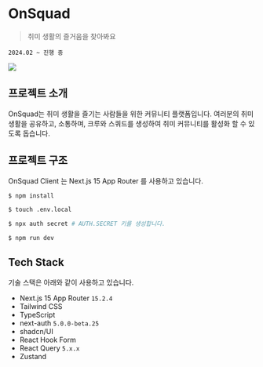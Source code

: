 # OnSquad

> 취미 생활의 즐거움을 찾아봐요

`2024.02 ~ 진행 중`

![](https://dongre.dev/static/images/onsquad.jpeg)

## 프로젝트 소개

OnSquad는 취미 생활을 즐기는 사람들을 위한 커뮤니티 플랫폼입니다. 여러분의 취미 생활을 공유하고, 소통하며, 크루와 스쿼드를 생성하여 취미 커뮤니티를 활성화 할 수 있도록 돕습니다.

## 프로젝트 구조

OnSquad Client 는 Next.js 15 App Router 를 사용하고 있습니다.

```sh
$ npm install

$ touch .env.local

$ npx auth secret # AUTH.SECRET 키를 생성합니다.

$ npm run dev
```

## Tech Stack

기술 스택은 아래와 같이 사용하고 있습니다.

- Next.js 15 App Router `15.2.4`
- Tailwind CSS
- TypeScript
- next-auth `5.0.0-beta.25`
- shadcn/UI
- React Hook Form
- React Query `5.x.x`
- Zustand
